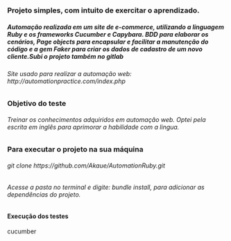 

### Projeto simples, com intuito de exercitar o aprendizado.

<h5>Automação realizada em um site de e-commerce, utilizando a linguagem Ruby e os frameworks Cucumber e Capybara.  BDD para elaborar os cenários, Page objects para encapsular e facilitar a manutenção do código e a gem Faker para criar os dados de cadastro de um novo cliente.Subi o projeto também no gitlab </h5>


<h6>Site usado para realizar a automação web: http://automationpractice.com/index.php </h6>


### Objetivo do teste
<h6> Treinar os conhecimentos adquiridos em automação web. Optei pela escrita em inglês para aprimorar a habilidade com a lingua.</h6>

### Para executar o projeto na sua máquina
 <h6>git clone https://github.com/Akaue/AutomationRuby.git</h6>
 <h6>Acesse a pasta no terminal e digite: bundle install, para adicionar as dependências do projeto. </h6>

#### Execução dos testes
cucumber 





